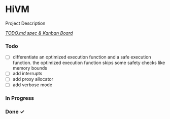 # HiVM

Project Description

<em>[TODO.md spec & Kanban Board](https://bit.ly/3fCwKfM)</em>

### Todo

- [ ] differentiate an optimized execution function and a safe execution function. the optimized execution function skips some safety checks like memory bounds  
- [ ] add interrupts  
- [ ] add proxy allocator  
- [ ] add verbose mode  

### In Progress


### Done ✓


